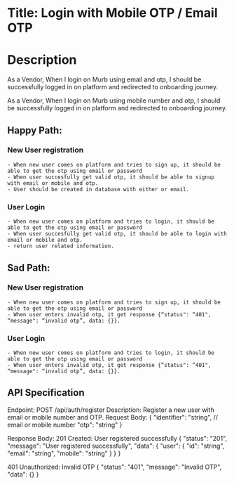 # Title: Login with Mobile OTP / Email OTP

# Description
As a Vendor, When I login on Murb using email and otp, I should be successfully logged in on platform and redirected to onboarding journey.

As a Vendor, When I login on Murb using mobile number and otp, I should be successfully logged in on platform and redirected to onboarding journey.

## Happy Path:

### New User registration
    - When new user comes on platform and tries to sign up, it should be able to get the otp using email or password
    - When user succesfully get valid otp, it should be able to signup with email or mobile and otp. 
    - User should be created in database with either or email.

### User Login
    - When new user comes on platform and tries to login, it should be able to get the otp using email or password
    - When user succesfully get valid otp, it should be able to login with email or mobile and otp. 
    - return user related information.

## Sad Path:

### New User registration
    - When new user comes on platform and tries to sign up, it should be able to get the otp using email or password
    - When user enters invalid otp, it get response {“status": “401", “message": “invalid otp”, data: {}}. 

### User Login
    - When new user comes on platform and tries to login, it should be able to get the otp using email or password
    - When user enters invalid otp, it get response {“status": “401", “message": “invalid otp”, data: {}}.

## API Specification
Endpoint: POST /api/auth/register
Description: Register a new user with email or mobile number and OTP.
Request Body:
{
    "identifier": "string", // email or mobile number
    "otp": "string"
}

Response Body:
201 Created: User registered successfully
{
    "status": "201",
    "message": "User registered successfully",
    "data": {
        "user": {
            "id": "string",
            "email": "string",
            "mobile": "string"
        }
    }
}

401 Unauthorized: Invalid OTP
{
    "status": "401",
    "message": "Invalid OTP",
    "data": {}
}
